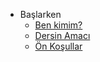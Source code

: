 * Başlarken
    * [Ben kimim?](baslerken#ben-kimim)
    * [Dersin Amacı](baslarken.md#dersin-amaci)
    * [Ön Koşullar](baslarken.md#Ön-koşullar)